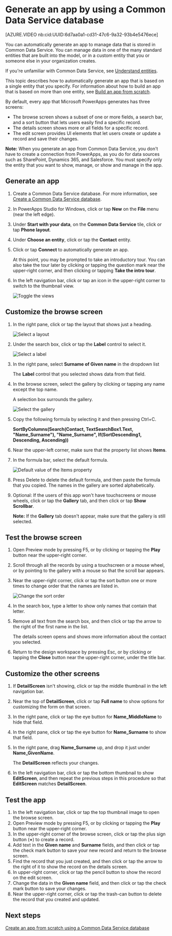 <properties
	pageTitle="Generate an app using a Common Data Service database | Microsoft PowerApps"
	description="Generate an app to add, update, and delete records."
	services="powerapps"
	documentationCenter="na"
	authors="kfend"
	manager="kfend"
	editor=""
	tags=""/>

<tags
   ms.service="powerapps"
   ms.devlang="na"
   ms.topic="article"
   ms.tgt_pltfrm="na"
   ms.workload="na"
   ms.date="12/06/2016"
   ms.author="kfend"/>

# Generate an app by using a Common Data Service database

[AZURE.VIDEO nb:cid:UUID:6d7aa0a1-cd31-47c6-9a32-93b4e5476ece]

You can automatically generate an app to manage data that is stored in Common Data Service. You can manage data in one of the many standard entities that are built into the model, or in a custom entity that you or someone else in your organization creates.

If you're unfamiliar with Common Data Service, see [Understand entities](data-platform-intro.md).

This topic describes how to automatically generate an app that is based on a single entity that you specify. For information about how to build an app that is based on more than one entity, see [Build an app from scratch](data-platform-create-app-scratch.md).

By default, every app that Microsoft PowerApps generates has three screens:

- The browse screen shows a subset of one or more fields, a search bar, and a sort button that lets users easily find a specific record.
- The details screen shows more or all fields for a specific record.
- The edit screen provides UI elements that let users create or update a record and save their changes.

**Note:** When you generate an app from Common Data Service, you don't have to create a connection from PowerApps, as you do for data sources such as SharePoint, Dynamics 365, and Salesforce. You must specify only the entity that you want to show, manage, or show and manage in the app.

## Generate an app
1. Create a Common Data Service database. For more information, see [Create a Common Data Service database](create-database.md).
1. In PowerApps Studio for Windows, click or tap **New** on the **File** menu (near the left edge).
1. Under **Start with your data**, on the **Common Data Service** tile, click or tap **Phone layout**.
1. Under **Choose an entity**, click or tap the **Contact** entity.
1. Click or tap **Connect** to automatically generate an app.

	At this point, you may be prompted to take an introductory tour. You can also take the tour later by clicking or tapping the question mark near the upper-right corner, and then clicking or tapping **Take the intro tour**.

1. In the left navigation bar, click or tap an icon in the upper-right corner to switch to the thumbnail view. 

	![Toggle the views](./media/data-platform-create-app/toggle-view.png)

## Customize the browse screen
1. In the right pane, click or tap the layout that shows just a heading.

	![Select a layout](./media/data-platform-create-app/choose-gallery-layout.png)

1. Under the search box, click or tap the **Label** control to select it.

	![Select a label](./media/data-platform-create-app/select-textbox.png)

1. In the right pane, select **Surname of Given name** in the dropdown list

 	The **Label** control that you selected shows data from that field.

1. In the browse screen, select the gallery by clicking or tapping any name except the top name.

	A selection box surrounds the gallery.

	![Select the gallery](./media/data-platform-create-app/select-gallery.png)

1. Copy the following formula by selecting it and then pressing Ctrl+C.

	**SortByColumns(Search(Contact, TextSearchBox1.Text, "Name_Surname"), "Name_Surname", If(SortDescending1, Descending, Ascending))**

1. Near the upper-left corner, make sure that the property list shows **Items**.

1. In the formula bar, select the default formula.

	![Default value of the Items property](./media/data-platform-create-app/default-items.png)

1. Press Delete to delete the default formula, and then paste the formula that you copied. The names in the gallery are sorted alphabetically.

1. Optional: If the users of this app won't have touchscreens or mouse wheels, click or tap the **Gallery** tab, and then click or tap **Show Scrollbar**.

	**Note:** If the **Gallery** tab doesn't appear, make sure that the gallery is still selected.

## Test the browse screen
1. Open Preview mode by pressing F5, or by clicking or tapping the **Play** button near the upper-right corner.
1. Scroll through all the records by using a touchscreen or a mouse wheel, or by pointing to the gallery with a mouse so that the scroll bar appears.
1. Near the upper-right corner, click or tap the sort button one or more times to change order that the names are listed in.

	![Change the sort order](./media/data-platform-create-app/sort-button.png)

1. In the search box, type a letter to show only names that contain that letter.

1. Remove all text from the search box, and then click or tap the arrow to the right of the first name in the list.

	The details screen opens and shows more information about the contact you selected.

1. Return to the design workspace by pressing Esc, or by clicking or tapping the **Close** button near the upper-right corner, under the title bar.

## Customize the other screens
1. If **DetailScreen** isn't showing, click or tap the middle thumbnail in the left navigation bar.
1. Near the top of **DetailScreen**, click or tap **Full name**  to show options for customizing the form on that screen.
1. In the right pane, click or tap the eye button for **Name_MiddleName** to hide that field.
1. In the right pane, click or tap the eye button for **Name_Surname** to show that field.
1. In the right pane, drag **Name_Surname** up, and drop it just under **Name_GivenName**.

	The **DetailScreen** reflects your changes.

1. In the left navigation bar, click or tap the bottom thumbnail to show **EditScreen**, and then repeat the previous steps in this procedure so that **EditScreen** matches **DetailScreen**.

## Test the app
1. In the left navigation bar, click or tap the top thumbnail image to open the browse screen.
1. Open Preview mode by pressing F5, or by clicking or tapping the **Play** button near the upper-right corner.
1. In the upper-right corner of the browse screen, click or tap the plus sign button (**+**) to create a record.
1. Add text in the **Given name** and **Surname** fields, and then click or tap the check mark button to save your new record and return to the browse screen.
1. Find the record that you just created, and then click or tap the arrow to the right of it to show the record on the details screen.
1. In upper-right corner, click or tap the pencil button to show the record on the edit screen.
1. Change the data in the **Given name** field, and then click or tap the check mark button to save your changes.
1. Near the upper-right corner, click or tap the trash-can button to delete the record that you created and updated.

## Next steps
[Create an app from scratch using a Common Data Service database](data-platform-create-app-scratch.md)
